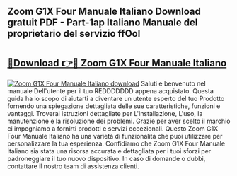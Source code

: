 ## Zoom G1X Four Manuale Italiano Download gratuit PDF - Part-1ap Italiano Manuale del proprietario del servizio ffOol

# <h2><a href="http://dfeh27l.blite.top/?on=Zoom+G1X+Four+Manuale+Italiano">🔗Download 👉🔴 Zoom G1X Four Manuale Italiano</a></h2>

[![Zoom G1X Four Manuale Italiano download](https://i.imgur.com/lujVjoI.png)](http://dfeh27l.blite.top/?on=Zoom+G1X+Four+Manuale+Italiano)
Saluti e benvenuto nel manuale Dell'utente per il tuo REDDDDDDD appena acquistato. Questa guida ha lo scopo di aiutarti a diventare un utente esperto del tuo Prodotto fornendo una spiegazione dettagliata delle sue caratteristiche, funzioni e vantaggi. Troverai istruzioni dettagliate per L'installazione, L'uso, la manutenzione e la risoluzione dei problemi. Grazie per aver scelto il marchio ci impegniamo a fornirti prodotti e servizi eccezionali. Questo Zoom G1X Four Manuale Italiano ha una varietà di funzionalità che puoi utilizzare per personalizzare la tua esperienza. Confidiamo che Zoom G1X Four Manuale Italiano sia stata una risorsa accurata e dettagliata per i tuoi sforzi per padroneggiare il tuo nuovo dispositivo. In caso di domande o dubbi, contattare il nostro team di assistenza clienti.
